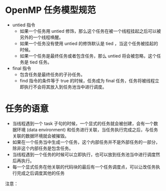 # OpenMP 任务模型规范

- untied 指令
  - 如果一个任务用 untied 修饰，那么这个任务在被一个线程挂起之后可以被另外的一个线程唤醒。
  - 如果一个任务没有使用 untied 的修饰默认是 tied ，当这个任务被挂起的时候。
  - 如果一个任务是最终任务或者包含任务，那么 untied 将会被忽略，这个任务是 tied 任务。
- final 指令
  - 包含任务是最终任务的子孙任务。
  - find 指令的条件等于 true 的时候，任务成为 final 任务，任务将被线程立即执行不会将其放入到任务池当中进行调度。

# 任务的语意

- 当线程遇到一个 task 子句的时候，一个显式的任务就会被创建，会有一个数据环境 (data environment) 和任务进行关联，当任务执行完成之后，与任务关联的数据环境就会被摧毁。
- 如果在一个任务当中生成一个任务，这个内部任务并不是外部任务的一部分，除非这个内部任务是包含任务。
- 当线程遇到一个任务的时候可以立即执行，也可以放到任务池当中进行调度然后再执行。
- 每一个显式任务在他关联的代码块的最后有一个任务调度点，可以让改任务执行完成之后调度其他的任务

注意：
